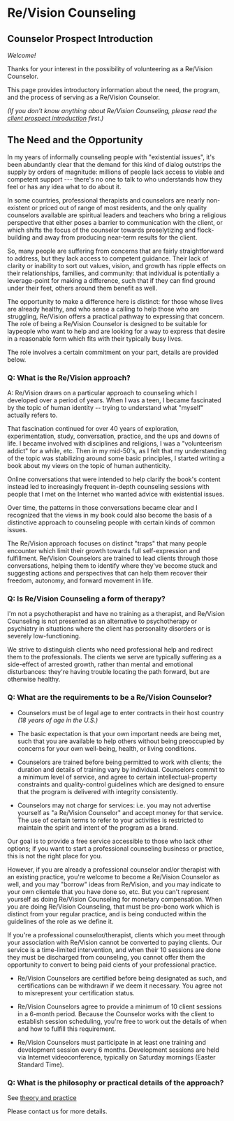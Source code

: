 # Re/Vision Counseling
## Counselor Prospect Introduction

*Welcome!*

Thanks for your interest in the possibility of volunteering as a Re/Vision Counselor.

This page provides introductory information about the need, the program, and the process of serving as a Re/Vision Counselor.

*(If you don't know anything about Re/Vision Counseling, please read the [client prospect introduction](revision-counseling-client-intro.md) first.)*

## The Need and the Opportunity

In my years of informally counseling people with "existential issues", it's been abundantly clear that the demand for this kind of dialog outstrips the supply by orders of magnitude: millions of people lack access to viable and competent support --- there's no one to talk to who understands how they feel or has any idea what to do about it.

In some countries, professional therapists and counselors are nearly non-existent or priced out of range of most residents, and the only quality counselors available are spiritual leaders and teachers who bring a religious perspective that either poses a barrier to communication with the client, or which shifts the focus of the counselor towards proselytizing and flock-building and away from producing near-term results for the client.

So,  many people are suffering from concerns that are fairly straightforward to address, but they lack access to competent guidance.  Their lack of clarity or inability to sort out values, vision, and growth has ripple effects on their relationships, families, and community: that individual is potentially a leverage-point for making a difference, such that if they can find ground under their feet, others around them benefit as well.

The opportunity to make a difference here is distinct: for those whose lives are already healthy, and who sense a calling to help those who are struggling, Re/Vision offers a practical pathway to expressing that concern.  The role of being a Re/Vision Counselor is designed to be suitable for laypeople who want to help and are looking for a way to express that desire in a reasonable form which fits with their typically busy lives.

The role involves a certain commitment on your part, details are provided below.

### Q: What is the Re/Vision approach?
A: Re/Vision draws on a particular approach to counseling which I developed over a period of years.  When I was a teen, I became fascinated by the topic of human identity -- trying to understand what "myself" actually refers to.  

That fascination continued for over 40 years of exploration, experimentation, study, conversation, practice, and the ups and downs of life. I became involved with disciplines and religions, I was a "volunteerism addict" for a while, etc.  Then in my mid-50's, as I felt that my understanding of the topic was stabilizing around some basic principles, I started writing a book about my views on the topic of human authenticity.  

Online conversations that were intended to help clarify the book's content instead led to increasingly frequent in-depth counseling sessions with people that I met on the Internet who wanted advice with existential issues.

Over time, the patterns in those conversations became clear and I recognized that the views in my book could also become the basis of a distinctive approach to counseling people with certain kinds of common issues.

The Re/Vision approach focuses on distinct "traps" that many people encounter which limit their growth towards full self-expression and fulfillment. Re/Vision Counselors are trained to lead clients through those conversations, helping them to identify where they've become stuck and suggesting actions and perspectives that can help them recover their freedom, autonomy, and forward movement in life. 

### Q: Is Re/Vision Counseling a form of therapy?

I'm not a psychotherapist and have no training as a therapist, and Re/Vision Counseling is not presented as an alternative to psychotherapy or psychiatry in situations where the client has personality disorders or is severely low-functioning.  

We strive to distinguish clients who need professional help and redirect them to the professionals.  The clients we serve are typically suffering as a side-effect of arrested growth, rather than mental and emotional disturbances: they're having trouble locating the path forward, but are otherwise healthy.

### Q: What are the requirements to be a Re/Vision Counselor?

- Counselors must be of legal age to enter contracts in their host country *(18 years of age in the U.S.)*  

- The basic expectation is that your own important needs are being met, such that you are available to help others without being preoccupied by concerns for your own well-being, health, or living conditions.

- Counselors are trained before being permitted to work with clients; the duration and details of training vary by individual.  Counselors commit to a minimum level of service, and agree to certain intellectual-property constraints and quality-control guidelines which are designed to ensure that the program is delivered with integrity consistently. 

- Counselors may not charge for services: i.e. you may not advertise yourself as "a Re/Vision Counselor" and accept money for that service.  The use of certain terms to refer to your activities is restricted to maintain the spirit and intent of the program as a brand.  

Our goal is to provide a free service accessible to those who lack other options; if you want to start a professional counseling business or practice, this is not the right place for you.  

However, if you are already a professional counselor and/or therapist with an existing practice, you're welcome to become a Re/Vision Counselor as well, and you may "borrow" ideas from Re/Vision, and you may indicate to your own clientele that you have done so, etc.  But you can't represent yourself as doing Re/Vision Counseling for monetary compensation.  When you are doing Re/Vision Counseling, that must be pro-bono work which is distinct from your regular practice, and is being conducted within the guidelines of the role as we define it.  

If you're a professional counselor/therapist, clients which you meet through your association with Re/Vision cannot be converted to paying clients.  Our service is a time-limited intervention, and when their 10 sessions are done they must be discharged from counseling, you cannot offer them the opportunity to convert to being paid cients of your professional practice.

- Re/Vision Counselors are certified before being designated as such, and certifications can be withdrawn if we deem it necessary.  You agree not to misrepresent your certification status.

- Re/Vision Counselors agree to provide a minimum of 10 client sessions in a 6-month period. Because the Counselor works with the client to establish session scheduling, you're free to work out the details of when and how to fulfill this requirement.

- Re/Vision Counselors must participate in at least one training and development session every 6 months. Development sessions are held via Internet videoconference, typically on Saturday mornings (Easter Standard Time).

### Q: What is the philosophy or practical details of the approach?

See [theory and practice](theory-and-practice.md)

Please contact us for more details.



